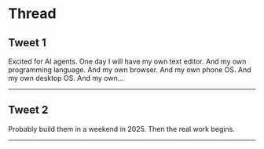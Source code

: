 # Thread

## Tweet 1

Excited for AI agents. One day I will have my own text editor. And my own programming language. And my own browser. And my own phone OS. And my own desktop OS. And my own...

---

## Tweet 2

Probably build them in a weekend in 2025. Then the real work begins.

---

